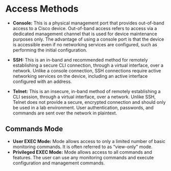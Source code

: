 # Access Methods

- **Console:** This is a physical management port that provides
    out-of-band access to a Cisco device. Out-of-band access refers to
    access via a dedicated management channel that is used for device
    maintenance purposes only. The advantage of using a console port
    is that the device is accessible even if no networking services
    are configured, such as performing the initial configuration.

- **SSH:** This is an in-band and recommended method for remotely
    establishing a secure CLI connection, through a virtual interface,
    over a network. Unlike a console connection, SSH connections
    require active networking services on the device, including an
    active interface configured with an address.

- **Telnet:** This is an insecure, in-band method of remotely
    establishing a CLI session, through a virtual interface, over a
    network. Unlike SSH, Telnet does not provide a secure, encrypted
    connection and should only be used in a lab environment. User
    authentication, passwords, and commands are sent over the network
    in plaintext.


## Commands Mode
- **User EXEC Mode:** Mode allows access to only a limited number of
    basic monitoring commands. It is often referred to as “view-only"
    mode.
- **Privileged EXEC Mode:** Mode allows access to all commands and
    features. The user can use any monitoring commands and execute
    configuration and management commands.
